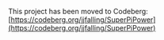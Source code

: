 This project has been moved to Codeberg: [https://codeberg.org/jjfalling/SuperPiPower](https://codeberg.org/jjfalling/SuperPiPower)
